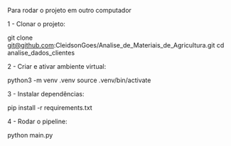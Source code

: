 Para rodar o projeto em outro computador


1 - Clonar o projeto:

git clone git@github.com:CleidsonGoes/Analise_de_Materiais_de_Agricultura.git
cd analise_dados_clientes


2 - Criar e ativar ambiente virtual:

python3 -m venv .venv
source .venv/bin/activate


3 - Instalar dependências:

pip install -r requirements.txt


4 - Rodar o pipeline:

python main.py

